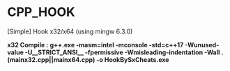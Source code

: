 # CPP_HOOK
[Simple] Hook x32/x64 (using mingw 6.3.0)

**x32 Compile :**
**g++.exe -masm=intel -mconsole  -std=c++17 -Wunused-value -U__STRICT_ANSI__ -fpermissive -Wmisleading-indentation -Wall .\(mainx32.cpp||mainx64.cpp) -o HookBySxCheats.exe**
